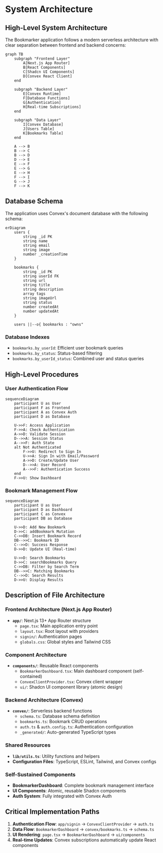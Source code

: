 # System Architecture

## High-Level System Architecture

The Bookmarker application follows a modern serverless architecture with clear separation between frontend and backend concerns:

```mermaid
graph TB
    subgraph "Frontend Layer"
        A[Next.js App Router]
        B[React Components]
        C[Shadcn UI Components]
        D[Convex React Client]
    end
    
    subgraph "Backend Layer"
        E[Convex Runtime]
        F[Database Functions]
        G[Authentication]
        H[Real-time Subscriptions]
    end
    
    subgraph "Data Layer"
        I[Convex Database]
        J[Users Table]
        K[Bookmarks Table]
    end
    
    A --> B
    B --> C
    B --> D
    D --> E
    E --> F
    E --> G
    E --> H
    F --> I
    G --> J
    F --> K
```

## Database Schema

The application uses Convex's document database with the following schema:

```mermaid
erDiagram
    users {
        string _id PK
        string name
        string email
        string image
        number _creationTime
    }
    
    bookmarks {
        string _id PK
        string userId FK
        string url
        string title
        string description
        array tags
        string imageUrl
        string status
        number createdAt
        number updatedAt
    }
    
    users ||--o{ bookmarks : "owns"
```

### Database Indexes
- `bookmarks.by_userId`: Efficient user bookmark queries
- `bookmarks.by_status`: Status-based filtering
- `bookmarks.by_userId_status`: Combined user and status queries

## High-Level Procedures

### User Authentication Flow
```mermaid
sequenceDiagram
    participant U as User
    participant F as Frontend
    participant A as Convex Auth
    participant D as Database
    
    U->>F: Access Application
    F->>A: Check Authentication
    A->>D: Validate Session
    D-->>A: Session Status
    A-->>F: Auth State
    alt Not Authenticated
        F->>U: Redirect to Sign In
        U->>A: Sign In with Email/Password
        A->>D: Create/Update User
        D-->>A: User Record
        A-->>F: Authentication Success
    end
    F->>U: Show Dashboard
```

### Bookmark Management Flow
```mermaid
sequenceDiagram
    participant U as User
    participant D as Dashboard
    participant C as Convex
    participant DB as Database
    
    U->>D: Add New Bookmark
    D->>C: addBookmark Mutation
    C->>DB: Insert Bookmark Record
    DB-->>C: Bookmark ID
    C-->>D: Success Response
    D->>D: Update UI (Real-time)
    
    U->>D: Search Bookmarks
    D->>C: searchBookmarks Query
    C->>DB: Filter by Search Term
    DB-->>C: Matching Bookmarks
    C-->>D: Search Results
    D->>U: Display Results
```

## Description of File Architecture

### Frontend Architecture (Next.js App Router)
- **`app/`**: Next.js 13+ App Router structure
  - `page.tsx`: Main application entry point
  - `layout.tsx`: Root layout with providers
  - `signin/`: Authentication pages
  - `globals.css`: Global styles and Tailwind CSS

### Component Architecture
- **`components/`**: Reusable React components
  - `BookmarkerDashboard.tsx`: Main dashboard component (self-contained)
  - `ConvexClientProvider.tsx`: Convex client wrapper
  - `ui/`: Shadcn UI component library (atomic design)

### Backend Architecture (Convex)
- **`convex/`**: Serverless backend functions
  - `schema.ts`: Database schema definition
  - `bookmarks.ts`: Bookmark CRUD operations
  - `auth.ts` & `auth.config.ts`: Authentication configuration
  - `_generated/`: Auto-generated TypeScript types

### Shared Resources
- **`lib/utils.ts`**: Utility functions and helpers
- **Configuration Files**: TypeScript, ESLint, Tailwind, and Convex configs

### Self-Sustained Components
- **BookmarkerDashboard**: Complete bookmark management interface
- **UI Components**: Atomic, reusable Shadcn components
- **Auth System**: Fully integrated with Convex Auth

## Critical Implementation Paths

1. **Authentication Flow**: `app/signin` → `ConvexClientProvider` → `auth.ts`
2. **Data Flow**: `BookmarkerDashboard` → `convex/bookmarks.ts` → `schema.ts`
3. **UI Rendering**: `page.tsx` → `BookmarkerDashboard` → `ui/components`
4. **Real-time Updates**: Convex subscriptions automatically update React components
